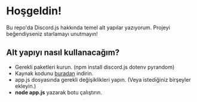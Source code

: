 # Hoşgeldin!
Bu repo'da Discord.js hakkında temel alt yapılar yazıyorum. Projeyi beğendiyseniz starlamayı unutmayın!

## Alt yapıyı nasıl kullanacağım?
- Gerekli paketleri kurun. (npm install discord.js dotenv pyrandom)
- Kaynak kodunu [buradan]() indirin.
- app.js dosyasında gerekli değişiklikleri yapın. (Veya istediğiniz birşeyler ekleyin.)
- **node app.js** yazarak botu çalıştırın.

